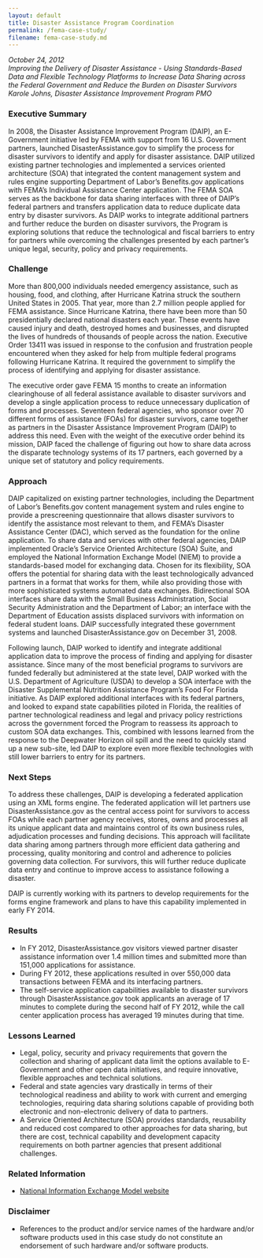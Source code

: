 ```yaml
---
layout: default
title: Disaster Assistance Program Coordination
permalink: /fema-case-study/
filename: fema-case-study.md
---
```


*October 24, 2012    
Improving the Delivery of Disaster Assistance - Using Standards-Based Data and Flexible Technology Platforms to Increase Data Sharing across the Federal Government and Reduce the Burden on Disaster Survivors  
Karole Johns, Disaster Assistance Improvement Program PMO*  

### Executive Summary

In 2008, the Disaster Assistance Improvement Program (DAIP), an E-Government initiative led by FEMA with support from 16 U.S. Government partners, launched DisasterAssistance.gov to simplify the process for disaster survivors to identify and apply for disaster assistance.  DAIP utilized existing partner technologies and implemented a services oriented architecture (SOA) that integrated the content management system and rules engine supporting Department of Labor’s Benefits.gov applications with FEMA’s Individual Assistance Center application.  The FEMA SOA serves as the backbone for data sharing interfaces with three of DAIP’s federal partners and transfers application data to reduce duplicate data entry by disaster survivors.  As DAIP works to integrate additional partners and further reduce the burden on disaster survivors, the Program is exploring solutions that reduce the technological and fiscal barriers to entry for partners while overcoming the challenges presented by each partner’s unique legal, security, policy and privacy requirements.

### Challenge
More than 800,000 individuals needed emergency assistance, such as housing, food, and clothing, after Hurricane Katrina struck the southern United States in 2005. That year, more than 2.7 million people applied for FEMA assistance. Since Hurricane Katrina, there have been more than 50 presidentially declared national disasters each year. These events have caused injury and death, destroyed homes and businesses, and disrupted the lives of hundreds of thousands of people across the nation. Executive Order 13411 was issued in response to the confusion and frustration people encountered when they asked for help from multiple federal programs following Hurricane Katrina. It required the government to simplify the process of identifying and applying for disaster assistance.

The executive order gave FEMA 15 months to create an information clearinghouse of all federal assistance available to disaster survivors and develop a single application process to reduce unnecessary duplication of forms and processes. Seventeen federal agencies, who sponsor over 70 different forms of assistance (FOAs) for disaster survivors, came together as partners in the Disaster Assistance Improvement Program (DAIP) to address this need.  Even with the weight of the executive order behind its mission, DAIP faced the challenge of figuring out how to share data across the disparate technology systems of its 17 partners, each governed by a unique set of statutory and policy requirements.

### Approach
DAIP capitalized on existing partner technologies, including the Department of Labor’s Benefits.gov content management system and rules engine to provide a prescreening questionnaire that allows disaster survivors to identify the assistance most relevant to them, and FEMA’s Disaster Assistance Center (DAC), which served as the foundation for the online application.  To share data and services with other federal agencies, DAIP implemented Oracle’s Service Oriented Architecture (SOA) Suite, and employed the National Information Exchange Model (NIEM) to provide a standards-based model for exchanging data. Chosen for its flexibility, SOA offers the potential for sharing data with the least technologically advanced partners in a format that works for them, while also providing those with more sophisticated systems automated data exchanges. Bidirectional SOA interfaces share data with the Small Business Administration, Social Security Administration and the Department of Labor; an interface with the Department of Education assists displaced survivors with information on federal student loans.  DAIP successfully integrated these government systems and launched DisasterAssistance.gov on December 31, 2008.


Following launch, DAIP worked to identify and integrate additional application data to improve the process of finding and applying for disaster assistance.  Since many of the most beneficial programs to survivors are funded federally but administered at the state level, DAIP worked with the U.S. Department of Agriculture (USDA) to develop a SOA interface with the Disaster Supplemental Nutrition Assistance Program’s Food For Florida initiative.  As DAIP explored additional interfaces with its federal partners, and looked to expand state capabilities piloted in Florida, the realities of partner technological readiness and legal and privacy policy restrictions across the government forced the Program to reassess its approach to custom SOA data exchanges.  This, combined with lessons learned from the response to the Deepwater Horizon oil spill and the need to quickly stand up a new sub-site, led DAIP to explore even more flexible technologies with still lower barriers to entry for its partners.  


### Next Steps 
To address these challenges, DAIP is developing a federated application using an XML forms engine.  The federated application will let partners use DisasterAssistance.gov as the central access point for survivors to access FOAs while each partner agency receives, stores, owns and processes all its unique applicant data and maintains control of its own business rules, adjudication processes and funding decisions.  This approach will facilitate data sharing among partners through more efficient data gathering and processing, quality monitoring and control and adherence to policies governing data collection. For survivors, this will further reduce duplicate data entry and continue to improve access to assistance following a disaster.

DAIP is currently working with its partners to develop requirements for the forms engine framework and plans to have this capability implemented in early FY 2014.

### Results
* In FY 2012, DisasterAssistance.gov visitors viewed partner disaster assistance information over 1.4 million times and submitted more than 151,000 applications for assistance.  
* During FY 2012, these applications resulted in over 550,000 data transactions between FEMA and its interfacing partners.  
* The self-service application capabilities available to disaster survivors through DisasterAssistance.gov took applicants an average of 17 minutes to complete during the second half of FY 2012, while the call center application process has averaged 19 minutes during that time.

### Lessons Learned
* Legal, policy, security and privacy requirements that govern the collection and sharing of applicant data limit the options available to E-Government and other open data initiatives, and require innovative, flexible approaches and technical solutions.
* Federal and state agencies vary drastically in terms of their technological readiness and ability to work with current and emerging technologies, requiring data sharing solutions capable of providing both electronic and non-electronic delivery of data to partners. 
* A Service Oriented Architecture (SOA) provides standards, reusability and reduced cost compared to other approaches for data sharing, but there are cost, technical capability and development capacity requirements on both partner agencies that present additional challenges. 

### Related Information
* [National Information Exchange Model website](https://www.niem.gov/aboutniem/Pages/niem.aspx)

### Disclaimer
* References to the product and/or service names of the hardware and/or software products used in this case study do not constitute an endorsement of such hardware and/or software products.



